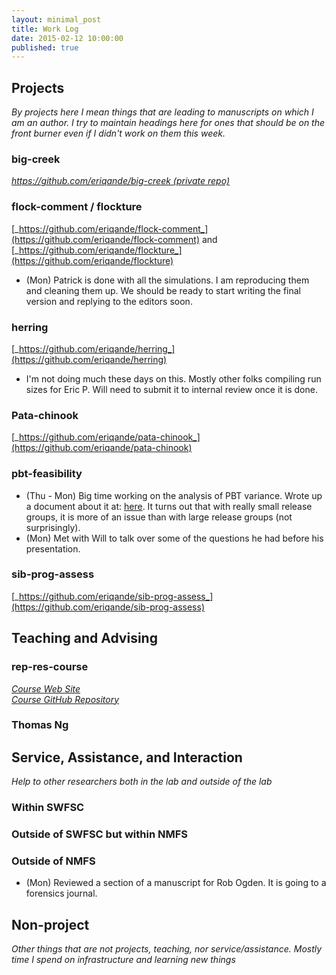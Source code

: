 ```yaml
---
layout: minimal_post
title: Work Log
date: 2015-02-12 10:00:00 
published: true
---
```



## Projects

_By projects here I mean things that are leading to manuscripts on which I am an author.
I try to maintain headings here for ones that should be on the front burner even if I didn't
work on them this week._

### big-creek
[_https://github.com/eriqande/big-creek (private repo)_](https://github.com/eriqande/big-creek)





### flock-comment / flockture
[_https://github.com/eriqande/flock-comment_](https://github.com/eriqande/flock-comment)
and [_https://github.com/eriqande/flockture_](https://github.com/eriqande/flockture)

* (Mon) Patrick is done with all the simulations.  I am reproducing them and cleaning them up.  We
should be ready to start writing the final version and replying to the editors soon.




### herring
[_https://github.com/eriqande/herring_](https://github.com/eriqande/herring)

* I'm not doing much these days on this.  Mostly other folks compiling run sizes for Eric P. Will
need to submit it to internal review once it is done.

### Pata-chinook
[_https://github.com/eriqande/pata-chinook_](https://github.com/eriqande/pata-chinook)



### pbt-feasibility

* (Thu - Mon)  Big time working on the analysis of PBT variance.  Wrote up a document about it at:
[here](https://github.com/eriqande/pbt-feasibility/blob/master/tex/sketches/pbt-tag-rate-variance.tex).  It
turns out that with really small release groups, it is more of an issue than with large release groups
(not surprisingly).
* (Mon) Met with Will to talk over some of the questions he had before his presentation.




### sib-prog-assess
[_https://github.com/eriqande/sib-prog-assess_](https://github.com/eriqande/sib-prog-assess)



## Teaching and Advising


### rep-res-course
[_Course Web Site_](http://eriqande.github.io/rep-res-web/)  
[_Course GitHub Repository_](https://github.com/eriqande/rep-res-course)





### Thomas Ng


## Service, Assistance, and Interaction
_Help to other researchers both in the lab and outside of the lab_


### Within SWFSC




### Outside of SWFSC but within NMFS



### Outside of NMFS

* (Mon) Reviewed a section of a manuscript for Rob Ogden.  It is going to a forensics journal.

## Non-project
_Other things that are not projects, teaching, nor service/assistance.  Mostly time I
spend on infrastructure and learning new things_

